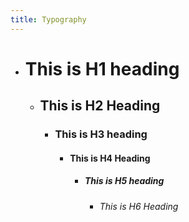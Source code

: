 ```yaml
---
title: Typography
---
```

- # This is H1 heading
  - ## This is H2 Heading
    - ### This is H3 heading
      - #### This is H4 Heading
        - ##### This is H5 heading
          - ###### This is H6 Heading
